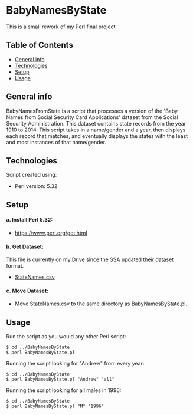 # BabyNamesByState
This is a small rework of my Perl final project

## Table of Contents
* [General info](#general-info)
* [Technologies](#technologies)
* [Setup](#setup)
* [Usage](#usage)

## General info
BabyNamesFromState is a script that processes a version of the 'Baby Names from Social Security Card Applications' dataset from the Social Security Administration. This dataset contains state records from the year 1910 to 2014. This script takes in a name/gender and a year, then displays each record that matches, and eventually displays the states with the least and most instances of that name/gender.

## Technologies
Script created using:
* Perl version: 5.32

## Setup
#### a. Install Perl 5.32:
* https://www.perl.org/get.html

#### b. Get Dataset:
This file is currently on my Drive since the SSA updated their dataset format.
* [StateNames.csv](https://drive.google.com/file/d/1Hge1EyyQhw1HQ5rB_I7fqz5_9dBmuNzD/view?usp=sharing)

#### c. Move Dataset:
* Move StateNames.csv to the same directory as BabyNamesByState.pl.

## Usage
Run the script as you would any other Perl script:
```
$ cd ../BabyNamesByState
$ perl BabyNamesByState.pl
```

Running the script looking for "Andrew" from every year:

```
$ cd ../BabyNamesByState
$ perl BabyNamesByState.pl "Andrew" "all"
```

Running the script looking for all males in 1996:
```
$ cd ../BabyNamesByState
$ perl BabyNamesByState.pl "M" "1996"
```
